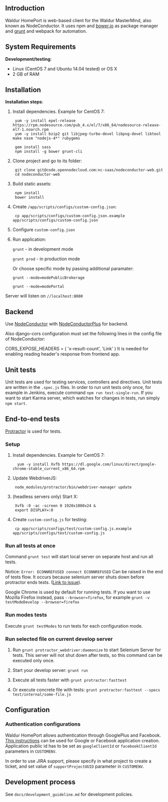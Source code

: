 ## Introduction

Waldur HomePort is web-based client for the Waldur MasterMind, also known as NodeConductor.
It uses npm and [bower.io][1] as package manager and [grunt][2] and webpack for automation.

## System Requirements

__Development/testing__:

- Linux (CentOS 7 and Ubuntu 14.04 tested) or OS X
- 2 GB of RAM

## Installation

__Installation steps__:

1. Install dependencies. Example for CentOS 7:

        yum -y install epel-release https://rpm.nodesource.com/pub_4.x/el/7/x86_64/nodesource-release-el7-1.noarch.rpm
        yum -y install bzip2 git libjpeg-turbo-devel libpng-devel libtool make nasm "nodejs-4*" rubygems

        gem install sass
        npm install -g bower grunt-cli

2. Clone project and go to its folder:

        git clone git@code.opennodecloud.com:nc-saas/nodeconductor-web.git
        cd nodeconductor-web

3. Build static assets:

        npm install
        bower install

4. Create `/app/scripts/configs/custom-config.json`:

        cp app/scripts/configs/custom-config.json.example app/scripts/configs/custom-config.json

5. Configure `custom-config.json`

6. Run application:

    `grunt` - in development mode

    `grunt prod` - in production mode

    Or choose specific mode by passing additional paramater:

     `grunt --mode=modePublicBrokerage`
     
     `grunt --mode=modePortal`

Server will listen on `//localhost:8000`

## Backend

Use [NodeConductor][4] with [NodeConductorPlus][5] for backend.

Also django-cors configuration must set the following lines in the config file of NodeConductor:

CORS_EXPOSE_HEADERS = (
        'x-result-count',
        'Link'
)
It is needed for enabling reading header's response from frontend app.

## Unit tests

Unit tests are used for testing services, controllers and directives.
Unit tests are written in the `.spec.js` files.
In order to run unit tests only once, for example in Jenkins, execute command `npm run test-single-run`.
If you want to start Karma server, which watches for changes in tests, run simply `npm start`.

## End-to-end tests

[Protractor][6] is used for tests.

### Setup

1. Install dependencies. Example for CentOS 7:

         yum -y install Xvfb https://dl.google.com/linux/direct/google-chrome-stable_current_x86_64.rpm

2. Update WebdriverJS:

        node_modules/protractor/bin/webdriver-manager update

3. (headless servers only) Start X:

        Xvfb :0 -ac -screen 0 1920x1080x24 &
        export DISPLAY=:0

4. Create `custom-config.js` for testing:

        cp app/scripts/configs/test/custom-config.js.example app/scripts/configs/test/custom-config.js

### Run all tests at once

Command `grunt test` will start local server on separate host and run all tests.

Notice: `Error: ECONNREFUSED connect ECONNREFUSED` Can be raised in the end of tests flow.
It occurs because selenium server shuts down before protractor ends tests. ([Link to issue][7]).

Google Chrome is used by default for running tests. If you want to use Mozilla Firefox instead,
pass `--browser=firefox`, for example `grunt -v testModeDevelop --browser=firefox`

### Run modes tests

Execute `grunt testModes` to run tests for each configuration mode.

### Run selected file on current develop server

1. Run `grunt protractor_webdriver:daemonize` to start Selenium Server for tests.
This server will not shut down after tests, so this command can be executed only once.

2. Start your develop server: `grunt run`

3. Execute all tests faster with `grunt protractor:fasttest`

4. Or execute concrete file with tests: `grunt protractor:fasttest --specs test/internal/some-file.js`

## Configuration

### Authentication configurations

Waldur HomePort allows authentication through GooglePlus and Facebook.
[This instructions][3] can be used for Google or Facebook application creation.
Application public id has to be set as `googleClientId` or `facebookClientId` parameters in `CUSTOMENV`.

In order to use JIRA support, please specify in what project to create a ticket, and set value of `supportProjectUUID` parameter in `CUSTOMENV`.

## Development process

See `docs/development_guideline.md` for development policies.


[1]: http://bower.io
[2]: http://gruntjs.com
[3]: https://github.com/sahat/satellizer/#obtaining-oauth-keys
[4]: https://code.opennodecloud.com/nodeconductor/nodeconductor/blob/develop/README.rst
[5]: https://code.opennodecloud.com/nc-saas/ncplus/blob/develop/README.rst
[6]: http://angular.github.io/protractor/#/tutorial
[7]: https://github.com/teerapap/grunt-protractor-runner/issues/111
